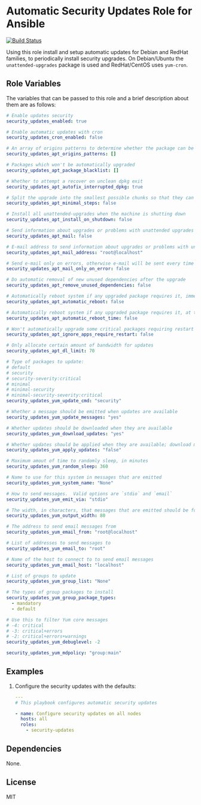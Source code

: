 # Automatic Security Updates Role for Ansible

[![Build Status](https://travis-ci.org/petemcw/ansible-role-security-updates.svg?branch=master)](https://travis-ci.org/petemcw/ansible-role-security-updates)

Using this role install and setup automatic updates for Debian and RedHat families, to periodically install security upgrades. On Debian/Ubuntu the `unattended-upgrades` package is used and RedHat/CentOS uses `yum-cron`.

## Role Variables

The variables that can be passed to this role and a brief description about
them are as follows:

```yaml
# Enable updates security
security_updates_enabled: true

# Enable automatic updates with cron
security_updates_cron_enabled: false

# An array of origins patterns to determine whether the package can be automatically installed
security_updates_apt_origins_patterns: []

# Packages which won't be automatically upgraded
security_updates_apt_package_blacklist: []

# Whether to attempt a recover on unclean dpkg exit
security_updates_apt_autofix_interrupted_dpkg: true

# Split the upgrade into the smallest possible chunks so that they can be interrupted with SIGUSR1
security_updates_apt_minimal_steps: false

# Install all unattended-upgrades when the machine is shutting down
security_updates_apt_install_on_shutdown: false

# Send information about upgrades or problems with unattended upgrades
security_updates_apt_mail: false

# E-mail address to send information about upgrades or problems with unattended upgrades
security_updates_apt_mail_address: "root@localhost"

# Send e-mail only on errors, otherwise e-mail will be sent every time there's a package upgrade
security_updates_apt_mail_only_on_error: false

# Do automatic removal of new unused dependencies after the upgrade
security_updates_apt_remove_unused_dependencies: false

# Automatically reboot system if any upgraded package requires it, immediately after the upgrade
security_updates_apt_automatic_reboot: false

# Automatically reboot system if any upgraded package requires it, at the specific time (HH:MM) instead of immediately after the upgrade
security_updates_apt_automatic_reboot_time: false

# Won't automatically upgrade some critical packages requiring restart after an upgrade, this forces it
security_updates_apt_ignore_apps_require_restart: false

# Only allocate certain amount of bandwidth for updates
security_updates_apt_dl_limit: 70

# Type of packages to update:
# default
# security
# security-severity:critical
# minimal
# minimal-security
# minimal-security-severity:critical
security_updates_yum_update_cmd: "security"

# Whether a message should be emitted when updates are available
security_updates_yum_update_messages: "yes"

# Whether updates should be downloaded when they are available
security_updates_yum_download_updates: "yes"

# Whether updates should be applied when they are available; download must also be "yes" for updates to be applied
security_updates_yum_apply_updates: "false"

# Maximum amout of time to randomly sleep, in minutes
security_updates_yum_random_sleep: 360

# Name to use for this system in messages that are emitted
security_updates_yum_system_name: "None"

# How to send messages.  Valid options are `stdio` and `email`
security_updates_yum_emit_via: "stdio"

# The width, in characters, that messages that are emitted should be formatted
security_updates_yum_output_width: 80

# The address to send email messages from
security_updates_yum_email_from: "root@localhost"

# List of addresses to send messages to
security_updates_yum_email_to: "root"

# Name of the host to connect to to send email messages
security_updates_yum_email_host: "localhost"

# List of groups to update
security_updates_yum_group_list: "None"

# The types of group packages to install
security_updates_yum_group_package_types:
  - mandatory
  - default

# Use this to filter Yum core messages
# -4: critical
# -3: critical+errors
# -2: critical+errors+warnings
security_updates_yum_debuglevel: -2

security_updates_yum_mdpolicy: "group:main"
```

## Examples

1. Configure the security updates with the defaults:

    ```yaml
    ---
    # This playbook configures automatic security updates

    - name: Configure security updates on all nodes
      hosts: all
      roles:
        - security-updates
    ```

## Dependencies

None.

## License

MIT

